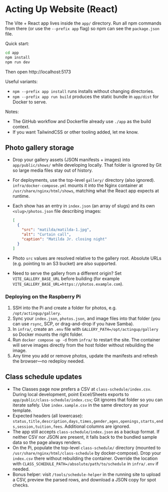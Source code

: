 # Acting Up Website (React)

The Vite + React app lives inside the `app/` directory. Run all npm commands from there (or use the `--prefix app` flag) so npm can see the `package.json` file.

Quick start:

```bash
cd app
npm install
npm run dev
```

Then open http://localhost:5173

Useful variants:
- `npm --prefix app install` runs installs without changing directories.
- `npm --prefix app run build` produces the static bundle in `app/dist` for Docker to serve.

Notes:
- The GitHub workflow and Dockerfile already use `./app` as the build context.
- If you want TailwindCSS or other tooling added, let me know.

## Photo gallery storage

- Drop your gallery assets (JSON manifests + images) into `app/public/shows/` while developing locally. That folder is ignored by Git so large media files stay out of history.
- For deployments, use the top-level `gallery/` directory (also ignored). `infra/docker-compose.yml` mounts it into the Nginx container at `/usr/share/nginx/html/shows`, matching what the React app expects at runtime.
- Each show has an entry in `index.json` (an array of slugs) and its own `<slug>/photos.json` file describing images:

  ```json
  [
    {
      "src": "matilda/matilda-1.jpg",
      "alt": "Curtain call",
      "caption": "Matilda Jr. closing night"
    }
  ]
  ```

- Photo `src` values are resolved relative to the gallery root. Absolute URLs (e.g. pointing to an S3 bucket) are also supported.
- Need to serve the gallery from a different origin? Set `VITE_GALLERY_BASE_URL` before building (for example `VITE_GALLERY_BASE_URL=https://photos.example.com`).

### Deploying on the Raspberry Pi

1. SSH into the Pi and create a folder for photos, e.g. `/opt/actingup/gallery`.
2. Sync your `index.json`, `photos.json`, and image files into that folder (you can use `rsync`, SCP, or drag-and-drop if you have Samba).
3. In `infra/`, create an `.env` file with `GALLERY_PATH=/opt/actingup/gallery` so Docker mounts the right folder.
4. Run `docker compose up -d` from `infra/` to restart the site. The container will serve images directly from the host folder without rebuilding the image.
5. Any time you add or remove photos, update the manifests and refresh the browser—no redeploy needed.

## Class schedule updates

- The Classes page now prefers a CSV at `class-schedule/index.csv`. During local development, point Excel/Sheets exports to `app/public/class-schedule/index.csv`; Git ignores that folder so you can iterate safely. Use `index.sample.csv` in the same directory as your template.
- Expected headers (all lowercase): `status,title,description,days,times,gender,ages,openings,starts,ends,session,tuition,fees`. Additional columns are ignored.
- The app still accepts `class-schedule/index.json` as a backup format. If neither CSV nor JSON are present, it falls back to the bundled sample data so the page always renders.
- On the Pi, populate the top-level `class-schedule/` directory (mounted to `/usr/share/nginx/html/class-schedule` by docker-compose). Drop your `index.csv` there without rebuilding the container. Override the location with `CLASS_SCHEDULE_PATH=/absolute/path/to/schedule` in `infra/.env` if needed.
- Bonus helper: visit `/tools/schedule-helper` in the running site to upload a CSV, preview the parsed rows, and download a JSON copy for spot checks.
